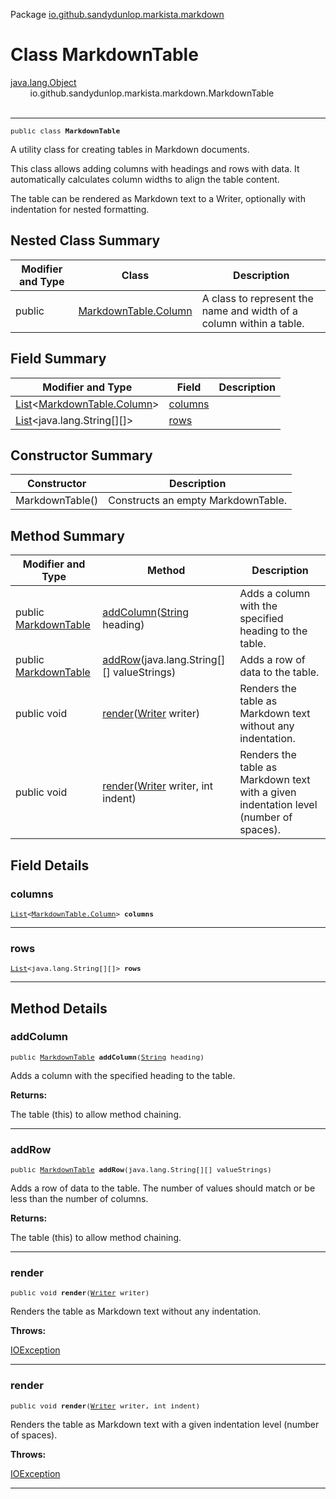 Package [io.github.sandydunlop.markista.markdown](index.md)

# Class MarkdownTable
[java.lang.Object](https://docs.oracle.com/en/java/javase/24/docs/api/java.base/java/lang/Object.html)<br/>
        io.github.sandydunlop.markista.markdown.MarkdownTable<br/>
<br/>

----

<span style="font-family: monospace; font-size: 80%;">public class __MarkdownTable__</span>

A utility class for creating tables in Markdown documents.

This class allows adding columns with headings and rows with data.
It automatically calculates column widths to align the table content.

The table can be rendered as Markdown text to a Writer, optionally with indentation for nested formatting.


## Nested Class Summary

| Modifier and Type | Class                                           | Description                                                         |
|-------------------|-------------------------------------------------|---------------------------------------------------------------------|
| public            | [MarkdownTable.Column](MarkdownTable.Column.md) | A class to represent the name and width of a column within a table. |



## Field Summary

| Modifier and Type                                                                                                                         | Field               | Description |
|-------------------------------------------------------------------------------------------------------------------------------------------|---------------------|-------------|
| [List](https://docs.oracle.com/en/java/javase/24/docs/api/java.base/java/util/List.html)<[MarkdownTable.Column](MarkdownTable.Column.md)> | [columns](#columns) |             |
| [List](https://docs.oracle.com/en/java/javase/24/docs/api/java.base/java/util/List.html)<java.lang.String[][]>                            | [rows](#rows)       |             |



## Constructor Summary

| Constructor     | Description                        |
|-----------------|------------------------------------|
| MarkdownTable() | Constructs an empty MarkdownTable. |



## Method Summary

| Modifier and Type                        | Method                                                                                                                           | Description                                                                           |
|------------------------------------------|----------------------------------------------------------------------------------------------------------------------------------|---------------------------------------------------------------------------------------|
| public [MarkdownTable](MarkdownTable.md) | [addColumn](#addcolumn)([String](https://docs.oracle.com/en/java/javase/24/docs/api/java.base/java/lang/String.html) heading)    | Adds a column with the specified heading to the table.                                |
| public [MarkdownTable](MarkdownTable.md) | [addRow](#addrow)(java.lang.String[][] valueStrings)                                                                             | Adds a row of data to the table.                                                      |
| public void                              | [render](#render)([Writer](https://docs.oracle.com/en/java/javase/24/docs/api/java.base/java/io/Writer.html) writer)             | Renders the table as Markdown text without any indentation.                           |
| public void                              | [render](#render)([Writer](https://docs.oracle.com/en/java/javase/24/docs/api/java.base/java/io/Writer.html) writer, int indent) | Renders the table as Markdown text with a given indentation level (number of spaces). |



## Field Details

### columns

<span style="font-family: monospace; font-size: 80%;">[List](https://docs.oracle.com/en/java/javase/24/docs/api/java.base/java/util/List.html)<[MarkdownTable.Column](MarkdownTable.Column.md)> __columns__</span>




---

### rows

<span style="font-family: monospace; font-size: 80%;">[List](https://docs.oracle.com/en/java/javase/24/docs/api/java.base/java/util/List.html)<java.lang.String[][]> __rows__</span>




---


## Method Details

### addColumn

<span style="font-family: monospace; font-size: 80%;">public [MarkdownTable](MarkdownTable.md) __addColumn__([String](https://docs.oracle.com/en/java/javase/24/docs/api/java.base/java/lang/String.html) heading)</span>

Adds a column with the specified heading to the table.

**Returns:**

The table (this) to allow method chaining.


---

### addRow

<span style="font-family: monospace; font-size: 80%;">public [MarkdownTable](MarkdownTable.md) __addRow__(java.lang.String[][] valueStrings)</span>

Adds a row of data to the table.
The number of values should match or be less than the number of columns.

**Returns:**

The table (this) to allow method chaining.


---

### render

<span style="font-family: monospace; font-size: 80%;">public void __render__([Writer](https://docs.oracle.com/en/java/javase/24/docs/api/java.base/java/io/Writer.html) writer)</span>

Renders the table as Markdown text without any indentation.

**Throws:**

[IOException](https://docs.oracle.com/en/java/javase/24/docs/api/java.base/java/io/IOException.html)


---

### render

<span style="font-family: monospace; font-size: 80%;">public void __render__([Writer](https://docs.oracle.com/en/java/javase/24/docs/api/java.base/java/io/Writer.html) writer, int indent)</span>

Renders the table as Markdown text with a given indentation level (number of spaces).

**Throws:**

[IOException](https://docs.oracle.com/en/java/javase/24/docs/api/java.base/java/io/IOException.html)


---

